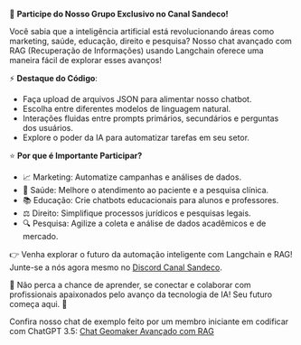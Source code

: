 🤖 **Participe do Nosso Grupo Exclusivo no Canal Sandeco!**

Você sabia que a inteligência artificial está revolucionando áreas como marketing, saúde, educação, direito e pesquisa? Nosso chat avançado com RAG (Recuperação de Informações) usando Langchain oferece uma maneira fácil de explorar esses avanços!

⚡️ **Destaque do Código**:
- Faça upload de arquivos JSON para alimentar nosso chatbot.
- Escolha entre diferentes modelos de linguagem natural.
- Interações fluidas entre prompts primários, secundários e perguntas dos usuários.
- Explore o poder da IA para automatizar tarefas em seu setor.

⭐️ **Por que é Importante Participar?**
- 📈 Marketing: Automatize campanhas e análises de dados.
- 🏥 Saúde: Melhore o atendimento ao paciente e a pesquisa clínica.
- 📚 Educação: Crie chatbots educacionais para alunos e professores.
- ⚖️ Direito: Simplifique processos jurídicos e pesquisas legais.
- 🔍 Pesquisa: Agilize a coleta e análise de dados acadêmicos e de mercado.

👉 Venha explorar o futuro da automação inteligente com Langchain e RAG! Junte-se a nós agora mesmo no [Discord Canal Sandeco](https://discordapp.com/channels/1068527209830174851/1236798529238728796/1239187573503561818).

🚀 Não perca a chance de aprender, se conectar e colaborar com profissionais apaixonados pelo avanço da tecnologia de IA! Seu futuro começa aqui. 💬

Confira nosso chat de exemplo feito por um membro iniciante em codificar com ChatGPT 3.5: [Chat Geomaker Avançado com RAG](https://chatgeomaker.streamlit.app/)
